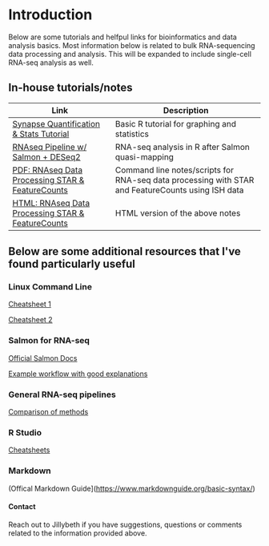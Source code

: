 # Introduction
Below are some tutorials and helfpul links for bioinformatics and data analysis basics. Most information below is related to bulk RNA-sequencing data processing and analysis.
This will be expanded to include single-cell RNA-seq analysis as well. 

## In-house tutorials/notes

| Link | Description |
| ----------- | ----------- |
| [Synapse Quantification & Stats Tutorial](/SynapseQuant_Statistics.html) | Basic R tutorial for graphing and statistics |
| [RNAseq Pipeline w/ Salmon + DESeq2](/matt_aging_astrocyte_tutorial.html) | RNA-seq analysis in R after Salmon quasi-mapping |
|[PDF: RNAseq Data Processing STAR & FeatureCounts](/RNAseq_STARFeatureCounts_Tau12mRibotagISH.pdf) | Command line notes/scripts for RNA-seq data processing with STAR and FeatureCounts using ISH data |
|[HTML: RNAseq Data Processing STAR & FeatureCounts](/RNAseq_STARFeatureCounts_Tau12mRibotagISH.html) | HTML version of the above notes | 

## Below are some additional resources that I've found particularly useful

### Linux Command Line

[Cheatsheet 1](https://phoenixnap.com/kb/linux-commands-cheat-sheet#linux-commands-cheat-sheet-pdf)

[Cheatsheet 2](https://www.guru99.com/linux-commands-cheat-sheet.html)

### Salmon for RNA-seq

[Official Salmon Docs](https://salmon.readthedocs.io/en/latest/salmon.html)

[Example workflow with good explanations](https://hbctraining.github.io/Intro-to-rnaseq-hpc-O2/lessons/08_salmon.html)
 
### General RNA-seq pipelines

[Comparison of methods](https://hbctraining.github.io/Training-modules/planning_successful_rnaseq/slides/RNAseq-strategies_mm.pdf)

### R Studio

[Cheatsheets](https://www.rstudio.com/resources/cheatsheets/)

### Markdown

(Offical Markdown Guide](https://www.markdownguide.org/basic-syntax/)

#### Contact
Reach out to Jillybeth if you have suggestions, questions or comments related to the information provided above.

